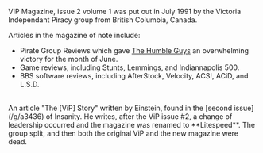 VIP Magazine, issue 2 volume 1 was put out in July 1991 by the Victoria Independant Piracy group from British Columbia, Canada.

Articles in the magazine of note include:

- Pirate Group Reviews which gave [The Humble Guys](/g/the-humble-guys) an overwhelming victory for the month of June.
- Game reviews, including Stunts, Lemmings, and Indiannapolis 500.
- BBS software reviews, including AfterStock, Velocity, ACS!, ACiD, and L.S.D.

<br>
An article "The [ViP] Story" written by Einstein, found in the [second issue](/g/a3436) of Insanity. He writes, after the ViP issue #2, a change of leadership occurred and the magazine was renamed to **Litespeed**. The group split, and then both the original ViP and the new magazine were dead.